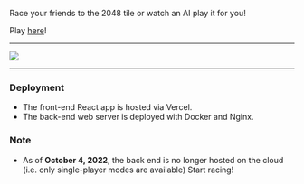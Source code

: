 Race your friends to the 2048 tile or watch an AI play it for you!

Play [here](https://2048-racer.vercel.app/)!

---

![](img/demo.png)

---
### Deployment
* The front-end React app is hosted via Vercel.
* The back-end web server is deployed with Docker and Nginx.
### Note
* As of **October 4, 2022**, the back end is no longer hosted on the cloud (i.e. only single-player modes are available) 
Start racing!
